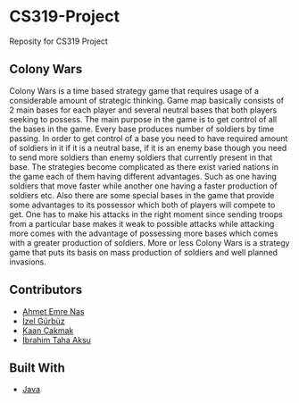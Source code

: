 # CS319-Project
Reposity for CS319 Project

## Colony Wars

Colony Wars is a time based strategy game that requires usage of a considerable amount of strategic thinking. Game map basically consists of 2 main bases for each player and several neutral bases that both players seeking to possess. The main purpose in the game is to get control of all the bases in the game. Every base produces number of soldiers by time passing. In order to get control of a base you need to have required amount of soldiers in it if it is a neutral base, if it is an enemy base though you need to send more soldiers than enemy soldiers that currently present in that base. The strategies become complicated as there exist varied nations in the game each of them having different advantages. Such as one having soldiers that move faster while another one having a faster production of soldiers etc. Also there are some special bases in the game that provide some advantages to its possessor which both of players will compete to get. One has to make his attacks in the right moment since sending troops from a particular base makes it weak to possible attacks while attacking more comes with the advantage of possessing more bases which comes with a greater production of soldiers. More or less Colony Wars is a strategy game that puts its basis on mass production of soldiers and well planned invasions.

## Contributors

* [Ahmet Emre Nas](https://github.com/emrenass)
* [İzel Gürbüz](https://github.com/izelgurbuz)
* [Kaan Çakmak](https://github.com/kaancakmak)
* [İbrahim Taha Aksu](https://github.com/cuthalionn)

## Built With

* [Java](https://www.java.com)
